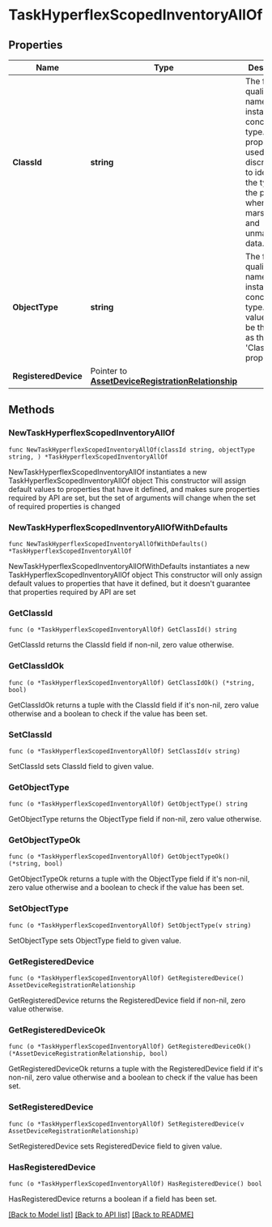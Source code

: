 # TaskHyperflexScopedInventoryAllOf

## Properties

Name | Type | Description | Notes
------------ | ------------- | ------------- | -------------
**ClassId** | **string** | The fully-qualified name of the instantiated, concrete type. This property is used as a discriminator to identify the type of the payload when marshaling and unmarshaling data. | [default to "task.HyperflexScopedInventory"]
**ObjectType** | **string** | The fully-qualified name of the instantiated, concrete type. The value should be the same as the &#39;ClassId&#39; property. | [default to "task.HyperflexScopedInventory"]
**RegisteredDevice** | Pointer to [**AssetDeviceRegistrationRelationship**](AssetDeviceRegistrationRelationship.md) |  | [optional] 

## Methods

### NewTaskHyperflexScopedInventoryAllOf

`func NewTaskHyperflexScopedInventoryAllOf(classId string, objectType string, ) *TaskHyperflexScopedInventoryAllOf`

NewTaskHyperflexScopedInventoryAllOf instantiates a new TaskHyperflexScopedInventoryAllOf object
This constructor will assign default values to properties that have it defined,
and makes sure properties required by API are set, but the set of arguments
will change when the set of required properties is changed

### NewTaskHyperflexScopedInventoryAllOfWithDefaults

`func NewTaskHyperflexScopedInventoryAllOfWithDefaults() *TaskHyperflexScopedInventoryAllOf`

NewTaskHyperflexScopedInventoryAllOfWithDefaults instantiates a new TaskHyperflexScopedInventoryAllOf object
This constructor will only assign default values to properties that have it defined,
but it doesn't guarantee that properties required by API are set

### GetClassId

`func (o *TaskHyperflexScopedInventoryAllOf) GetClassId() string`

GetClassId returns the ClassId field if non-nil, zero value otherwise.

### GetClassIdOk

`func (o *TaskHyperflexScopedInventoryAllOf) GetClassIdOk() (*string, bool)`

GetClassIdOk returns a tuple with the ClassId field if it's non-nil, zero value otherwise
and a boolean to check if the value has been set.

### SetClassId

`func (o *TaskHyperflexScopedInventoryAllOf) SetClassId(v string)`

SetClassId sets ClassId field to given value.


### GetObjectType

`func (o *TaskHyperflexScopedInventoryAllOf) GetObjectType() string`

GetObjectType returns the ObjectType field if non-nil, zero value otherwise.

### GetObjectTypeOk

`func (o *TaskHyperflexScopedInventoryAllOf) GetObjectTypeOk() (*string, bool)`

GetObjectTypeOk returns a tuple with the ObjectType field if it's non-nil, zero value otherwise
and a boolean to check if the value has been set.

### SetObjectType

`func (o *TaskHyperflexScopedInventoryAllOf) SetObjectType(v string)`

SetObjectType sets ObjectType field to given value.


### GetRegisteredDevice

`func (o *TaskHyperflexScopedInventoryAllOf) GetRegisteredDevice() AssetDeviceRegistrationRelationship`

GetRegisteredDevice returns the RegisteredDevice field if non-nil, zero value otherwise.

### GetRegisteredDeviceOk

`func (o *TaskHyperflexScopedInventoryAllOf) GetRegisteredDeviceOk() (*AssetDeviceRegistrationRelationship, bool)`

GetRegisteredDeviceOk returns a tuple with the RegisteredDevice field if it's non-nil, zero value otherwise
and a boolean to check if the value has been set.

### SetRegisteredDevice

`func (o *TaskHyperflexScopedInventoryAllOf) SetRegisteredDevice(v AssetDeviceRegistrationRelationship)`

SetRegisteredDevice sets RegisteredDevice field to given value.

### HasRegisteredDevice

`func (o *TaskHyperflexScopedInventoryAllOf) HasRegisteredDevice() bool`

HasRegisteredDevice returns a boolean if a field has been set.


[[Back to Model list]](../README.md#documentation-for-models) [[Back to API list]](../README.md#documentation-for-api-endpoints) [[Back to README]](../README.md)


